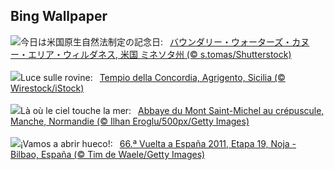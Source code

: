 ## Bing Wallpaper
![](https://www.bing.com/th?id=OHR.MinnesotaWaters_JA-JP5876109313_UHD.jpg&w=1000)今日は米国原生自然法制定の記念日:&nbsp;&ensp;[バウンダリー・ウォーターズ・カヌー・エリア・ウィルダネス, 米国 ミネソタ州 (© s.tomas/Shutterstock)](https://www.bing.com/th?id=OHR.MinnesotaWaters_JA-JP5876109313_UHD.jpg)
<br><br/>
![](https://www.bing.com/th?id=OHR.AgrigentoSicilia_IT-IT0162455126_UHD.jpg&w=1000)Luce sulle rovine:&nbsp;&ensp;[Tempio della Concordia, Agrigento, Sicilia (© Wirestock/iStock)](https://www.bing.com/th?id=OHR.AgrigentoSicilia_IT-IT0162455126_UHD.jpg)
<br><br/>
![](https://www.bing.com/th?id=OHR.MontSaintMichel_FR-FR8463268794_UHD.jpg&w=1000)Là où le ciel touche la mer:&nbsp;&ensp;[Abbaye du Mont Saint-Michel au crépuscule, Manche, Normandie (© Ilhan Eroglu/500px/Getty Images)](https://www.bing.com/th?id=OHR.MontSaintMichel_FR-FR8463268794_UHD.jpg)
<br><br/>
![](https://www.bing.com/th?id=OHR.LaVueltaBilbao_ES-ES0567019335_UHD.jpg&w=1000)¡Vamos a abrir hueco!:&nbsp;&ensp;[66.ª Vuelta a España 2011, Etapa 19, Noja - Bilbao, España (© Tim de Waele/Getty Images)](https://www.bing.com/th?id=OHR.LaVueltaBilbao_ES-ES0567019335_UHD.jpg)
<br><br/>
